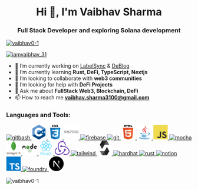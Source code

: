 <h1 align="center">Hi 👋, I'm Vaibhav Sharma</h1>
<h3 align="center">Full Stack Developer and exploring Solana development  </h3>

<p align="left"> 
  <a href="https://github.com/ryo-ma/github-profile-trophy">
    <img src="https://github-profile-trophy.vercel.app/?username=vaibhav0-1" alt="vaibhav0-1" />
  </a> 
</p>

<p align="left"> 
  <a href="https://twitter.com/iamvaibhav_31" target="blank">
    <img src="https://img.shields.io/twitter/follow/iamvaibhav_31?logo=twitter&style=for-the-badge" alt="iamvaibhav_31" />
  </a> 
</p>

- 🔭 I’m currently working on [LabelSync](https://github.com/Vaibhav0-1/LabelSync) & [DeBlog](https://github.com/Vaibhav0-1/DeBlog)
- 🌱 I’m currently learning **Rust, DeFi, TypeScript, Nextjs**
- 👯 I’m looking to collaborate with **web3 communities**
- 🤝 I’m looking for help with **DeFi Projects**
- 💬 Ask me about **FullStack Web3, Blockchain, DeFi**
- 📫 How to reach me **vaibhav.sharma3100@gmail.com**

<h3 align="left">Languages and Tools:</h3>
<p align="left">
    </a>
    <!-- Git Bash -->
    <a href="https://git-scm.com/downloads" target="_blank" rel="noreferrer">
        <img src="https://gitforwindows.org/img/git_logo.png" alt="gitbash" width="40" height="40"/>
    </a>
    <!-- C++ -->
    <a href="https://www.w3schools.com/cpp/" target="_blank" rel="noreferrer">
        <img src="https://raw.githubusercontent.com/devicons/devicon/master/icons/cplusplus/cplusplus-original.svg" alt="cplusplus" width="40" height="40"/>
    </a>
    <!-- CSS3 -->
    <a href="https://www.w3schools.com/css/" target="_blank" rel="noreferrer">
        <img src="https://raw.githubusercontent.com/devicons/devicon/master/icons/css3/css3-original-wordmark.svg" alt="css3" width="40" height="40"/>
    </a>
    <!-- Express.js -->
    <a href="https://expressjs.com" target="_blank" rel="noreferrer">
        <img src="https://raw.githubusercontent.com/devicons/devicon/master/icons/express/express-original-wordmark.svg" alt="express" width="40" height="40"/>
    </a>
    <!-- Firebase -->
    <a href="https://firebase.google.com/" target="_blank" rel="noreferrer">
        <img src="https://www.vectorlogo.zone/logos/firebase/firebase-icon.svg" alt="firebase" width="40" height="40"/>
    </a>
    <!-- Git -->
    <a href="https://git-scm.com/" target="_blank" rel="noreferrer">
        <img src="https://www.vectorlogo.zone/logos/git-scm/git-scm-icon.svg" alt="git" width="40" height="40"/>
    </a>
    <!-- HTML5 -->
    <a href="https://www.w3.org/html/" target="_blank" rel="noreferrer">
        <img src="https://raw.githubusercontent.com/devicons/devicon/master/icons/html5/html5-original-wordmark.svg" alt="html5" width="40" height="40"/>
    </a>
    <!-- Java -->
    <a href="https://www.java.com" target="_blank" rel="noreferrer">
        <img src="https://raw.githubusercontent.com/devicons/devicon/master/icons/java/java-original.svg" alt="java" width="40" height="40"/>
    </a>
    <!-- JavaScript -->
    <a href="https://developer.mozilla.org/en-US/docs/Web/JavaScript" target="_blank" rel="noreferrer">
        <img src="https://raw.githubusercontent.com/devicons/devicon/master/icons/javascript/javascript-original.svg" alt="javascript" width="40" height="40"/>
    </a>
    <!-- Mocha -->
    <a href="https://mochajs.org" target="_blank" rel="noreferrer">
        <img src="https://www.vectorlogo.zone/logos/mochajs/mochajs-icon.svg" alt="mocha" width="40" height="40"/>
    </a>
    <!-- MongoDB -->
    <a href="https://www.mongodb.com/" target="_blank" rel="noreferrer">
        <img src="https://raw.githubusercontent.com/devicons/devicon/master/icons/mongodb/mongodb-original-wordmark.svg" alt="mongodb" width="40" height="40"/>
    </a>
    <!-- Node.js -->
    <a href="https://nodejs.org" target="_blank" rel="noreferrer">
        <img src="https://raw.githubusercontent.com/devicons/devicon/master/icons/nodejs/nodejs-original-wordmark.svg" alt="nodejs" width="40" height="40"/>
    </a>
    <!-- React -->
    <a href="https://reactjs.org/" target="_blank" rel="noreferrer">
        <img src="https://raw.githubusercontent.com/devicons/devicon/master/icons/react/react-original-wordmark.svg" alt="react" width="40" height="40"/>
    </a>
    <!-- Redux -->
    <a href="https://redux.js.org" target="_blank" rel="noreferrer">
        <img src="https://raw.githubusercontent.com/devicons/devicon/master/icons/redux/redux-original.svg" alt="redux" width="40" height="40"/>
    </a>
    <!-- Tailwind CSS -->
    <a href="https://tailwindcss.com/" target="_blank" rel="noreferrer">
        <img src="https://www.vectorlogo.zone/logos/tailwindcss/tailwindcss-icon.svg" alt="tailwind" width="40" height="40"/>
    </a>
    <!-- Solidity -->
    <a href="https://soliditylang.org/" target="_blank" rel="noreferrer">
        <img src="https://raw.githubusercontent.com/devicons/devicon/master/icons/solidity/solidity-original.svg" alt="solidity" width="40" height="40"/>
    </a>
    <!-- Hardhat -->
    <a href="https://hardhat.org/" target="_blank" rel="noreferrer">
        <img src="https://encrypted-tbn0.gstatic.com/images?q=tbn:ANd9GcTJquoyLVBrdHiaqrDxvidabBSg8F5xcJyCOc99jzsLBw&s" alt="hardhat" width="40" height="40"/>
    </a>
    <!-- Rust -->
    <a href="https://www.rust-lang.org/" target="_blank" rel="noreferrer">
        <img src="https://www.rust-lang.org/logos/rust-logo-256x256.png" alt="rust" width="40" height="40"/>
    </a>
    <!-- Notion -->
    <a href="https://www.notion.so/" target="_blank" rel="noreferrer">
        <img src="https://upload.wikimedia.org/wikipedia/commons/4/45/Notion_app_logo.png" alt="notion" width="40" height="40"/>
    </a>
    <!-- TypeScript -->
    <a href="https://www.typescriptlang.org/" target="_blank" rel="noreferrer">
        <img src="https://raw.githubusercontent.com/devicons/devicon/master/icons/typescript/typescript-original.svg" alt="typescript" width="40" height="40"/>
    </a>
        <!-- Foundry -->
    <a href="https://getfoundry.sh/" target="_blank" rel="noreferrer">
        <img src="https://avatars.githubusercontent.com/u/99892494?s=280&v=4" alt="foundry" width="40" height="40"/>
    </a>
      <!-- Next.js -->
    <a href="https://nextjs.org/" target="_blank" rel="noreferrer">
        <img src="https://raw.githubusercontent.com/devicons/devicon/master/icons/nextjs/nextjs-original.svg" alt="nextjs" width="40" height="40"/>
    </a>
    
</p>

<p><img align="center" src="https://github-readme-stats.vercel.app/api/top-langs?username=vaibhav0-1&show_icons=true&locale=en&layout=compact" alt="vaibhav0-1" /></p>
